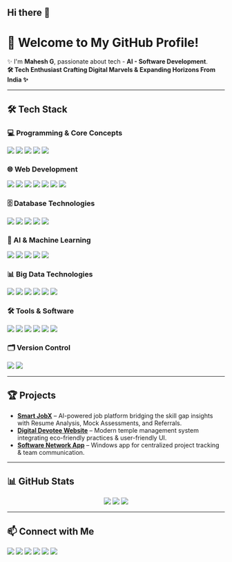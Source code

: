 ## Hi there 👋

# 🚀 Welcome to My GitHub Profile!

✨ I'm **Mahesh G**, passionate about tech - **AI - Software Development**.  
**🛠️ Tech Enthusiast Crafting Digital Marvels & Expanding Horizons From India ✨**

---

## 🛠️ Tech Stack

### 💻 Programming & Core Concepts
<p align="left">
  <img src="https://img.shields.io/badge/Java-007396?style=for-the-badge&logo=java&logoColor=white" />
  <img src="https://img.shields.io/badge/Python-3776AB?style=for-the-badge&logo=python&logoColor=white" />
  <img src="https://img.shields.io/badge/VB.NET-68217A?style=for-the-badge&logo=dotnet&logoColor=white" />
  <img src="https://img.shields.io/badge/Data%20Structures-008000?style=for-the-badge&logo=c&logoColor=white" />
  <img src="https://img.shields.io/badge/Algorithms-FF5733?style=for-the-badge" />
</p>

### 🌐 Web Development
<p align="left">
  <img src="https://img.shields.io/badge/HTML5-E34F26?style=for-the-badge&logo=html5&logoColor=white" />
  <img src="https://img.shields.io/badge/CSS3-1572B6?style=for-the-badge&logo=css3&logoColor=white" />
  <img src="https://img.shields.io/badge/JavaScript-F7DF1E?style=for-the-badge&logo=javascript&logoColor=black" />
  <img src="https://img.shields.io/badge/React.js-61DAFB?style=for-the-badge&logo=react&logoColor=black" />
  <img src="https://img.shields.io/badge/Bootstrap-7952B3?style=for-the-badge&logo=bootstrap&logoColor=white" />
  <img src="https://img.shields.io/badge/AngularJS-DD0031?style=for-the-badge&logo=angularjs&logoColor=white" />
  <img src="https://img.shields.io/badge/Express.js-000000?style=for-the-badge&logo=express&logoColor=white" />
</p>

### 🗄 Database Technologies
<p align="left">
  <img src="https://img.shields.io/badge/MySQL-4479A1?style=for-the-badge&logo=mysql&logoColor=white" />
  <img src="https://img.shields.io/badge/PL%2FSQL-FF9900?style=for-the-badge&logo=oracle&logoColor=white" />
  <img src="https://img.shields.io/badge/MongoDB-47A248?style=for-the-badge&logo=mongodb&logoColor=white" />
  <img src="https://img.shields.io/badge/SQL%20Server-CC2927?style=for-the-badge&logo=microsoftsqlserver&logoColor=white" />
  <img src="https://img.shields.io/badge/Cassandra-1287B1?style=for-the-badge&logo=apachecassandra&logoColor=white" />
</p>

### 🤖 AI & Machine Learning
<p align="left">
  <img src="https://img.shields.io/badge/Machine%20Learning-102230?style=for-the-badge&logo=scikit-learn&logoColor=white" />
  <img src="https://img.shields.io/badge/Automation-FF8C00?style=for-the-badge&logo=robotframework&logoColor=white" />
  <img src="https://img.shields.io/badge/Model%20Building-8B0000?style=for-the-badge" />
  <img src="https://img.shields.io/badge/Data%20Preprocessing-4682B4?style=for-the-badge" />
  <img src="https://img.shields.io/badge/Computer%20Vision-6495ED?style=for-the-badge&logo=opencv&logoColor=white" />
</p>

### 📊 Big Data Technologies
<p align="left">
  <img src="https://img.shields.io/badge/Hadoop-66CCFF?style=for-the-badge&logo=apachehadoop&logoColor=black" />
  <img src="https://img.shields.io/badge/Apache%20Pig-FDEE21?style=for-the-badge&logo=apache&logoColor=black" />
  <img src="https://img.shields.io/badge/MapReduce-008000?style=for-the-badge" />
  <img src="https://img.shields.io/badge/Apache%20Spark-E25A1C?style=for-the-badge&logo=apachespark&logoColor=white" />
  <img src="https://img.shields.io/badge/Apache%20Flink-E6526F?style=for-the-badge&logo=apacheflink&logoColor=white" />
  <img src="https://img.shields.io/badge/Apache%20Kafka-231F20?style=for-the-badge&logo=apachekafka&logoColor=white" />
</p>

### 🛠 Tools & Software
<p align="left">
  <img src="https://img.shields.io/badge/Visual%20Studio-5C2D91?style=for-the-badge&logo=visualstudio&logoColor=white" />
  <img src="https://img.shields.io/badge/NetBeans-1B6AC6?style=for-the-badge&logo=apache&logoColor=white" />
  <img src="https://img.shields.io/badge/IntelliJ%20IDEA-000000?style=for-the-badge&logo=intellijidea&logoColor=white" />
  <img src="https://img.shields.io/badge/Anaconda-44A833?style=for-the-badge&logo=anaconda&logoColor=white" />
  <img src="https://img.shields.io/badge/Microsoft%20Office-D83B01?style=for-the-badge&logo=microsoftoffice&logoColor=white" />
  <img src="https://img.shields.io/badge/Linux-FCC624?style=for-the-badge&logo=linux&logoColor=black" />
</p>

### 🗂 Version Control
<p align="left">
  <img src="https://img.shields.io/badge/Git-F05032?style=for-the-badge&logo=git&logoColor=white" />
  <img src="https://img.shields.io/badge/GitHub-181717?style=for-the-badge&logo=github&logoColor=white" />
</p>

---

## 🏆 Projects
- **[Smart JobX](https://github.com/GMahesh007/Smart-JobX)** – AI-powered job platform bridging the skill gap insights with Resume Analysis, Mock Assessments, and Referrals.
- **[Digital Devotee Website](https://github.com/GMahesh007/Digital-Devotee)** – Modern temple management system integrating eco-friendly practices & user-friendly UI.
- **[Software Network App](https://github.com/GMahesh007/Software-Network)** – Windows app for centralized project tracking & team communication.

---

## 📊 GitHub Stats
<p align="center">
  <img src="https://github-readme-stats.vercel.app/api?username=GMahesh007&show_icons=true&theme=tokyonight" />
  <img src="https://github-readme-streak-stats.herokuapp.com/?user=GMahesh007&theme=tokyonight" />
  <img src="https://github-readme-stats.vercel.app/api/top-langs/?username=GMahesh007&layout=compact&theme=tokyonight" />
</p>

---

## 📫 Connect with Me
<p align="left">
  <a href="https://www.linkedin.com/in/gmaheshmahi007/"><img src="https://img.shields.io/badge/LinkedIn-0077B5?style=for-the-badge&logo=linkedin&logoColor=white"/></a>
  <a href="mailto:maheshshedolkar@gmail.com"><img src="https://img.shields.io/badge/Email-D14836?style=for-the-badge&logo=gmail&logoColor=white"/></a>
  <a href="https://gmahesh007.github.io/Personal_Portfolio07-/"><img src="https://img.shields.io/badge/Portfolio-FF5733?style=for-the-badge&logo=firefox&logoColor=white"/></a>
  <a href="https://www.geeksforgeeks.org/user/maheshg007/"><img src="https://img.shields.io/badge/GeeksforGeeks-0F9D58?style=for-the-badge&logo=geeksforgeeks&logoColor=white"/></a>
  <a href="https://leetcode.com/u/MaheshMayu07/"><img src="https://img.shields.io/badge/LeetCode-FFA116?style=for-the-badge&logo=leetcode&logoColor=white"/></a>
  <a href="https://x.com/Mahesh_Mahii_07"><img src="https://img.shields.io/badge/Twitter%20(X)-000000?style=for-the-badge&logo=x&logoColor=white"/></a>
</p>
